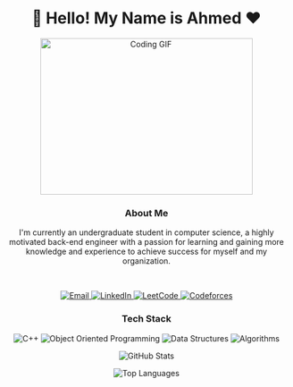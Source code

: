 <h1 align="center">🚀 Hello! My Name is Ahmed ♥</h1>

<p align="center">
  <img src="https://media.giphy.com/media/26BRv0ThflsHCp0B6/giphy.gif" alt="Coding GIF" width="380" height="280">
</p>

<h3 align="center">About Me</h3>
<p align="center">I'm currently an undergraduate student in computer science, a highly motivated back-end engineer with a passion for learning and gaining more knowledge and experience to achieve success for myself and my organization.</p>

<br/>

<p align="center">
  <a href="mailto:at744245@gmail.com">
    <img alt="Email" src="https://img.shields.io/badge/Email-D14836?style=flat-square&logo=gmail&logoColor=white" />
  </a>
  <a href="https://www.linkedin.com/in/ahmed-tarek-a3063019b">
    <img alt="LinkedIn" src="https://img.shields.io/badge/LinkedIn-0077B5?style=flat-square&logo=linkedin&logoColor=white" />
  </a>
  <a href="https://leetcode.com/at744245/">
    <img alt="LeetCode" src="https://img.shields.io/badge/LeetCode-FFA116?style=flat-square&logo=leetcode&logoColor=white" />
  </a>
  <a href="https://codeforces.com/profile/midoxmax">
    <img alt="Codeforces" src="https://img.shields.io/badge/Codeforces-1F8ACB?style=flat-square&logo=codeforces&logoColor=white" />
  </a>
</p>

<h3 align="center">Tech Stack</h3>

<p align="center">
  <img alt="C++" src="https://img.shields.io/badge/C++-00599C?style=flat-square&logo=c%2B%2B&logoColor=white" />
  <img alt="Object Oriented Programming" src="https://img.shields.io/badge/Object%20Oriented%20Programming-EE4C2C?style=flat-square&logo=c%2B%2B&logoColor=white" />
  <img alt="Data Structures" src="https://img.shields.io/badge/Data%20Structures-FF6B6B?style=flat-square&logo=treehouse&logoColor=white" />
  <img alt="Algorithms" src="https://img.shields.io/badge/Algorithms-0081CB?style=flat-square&logo=code&logoColor=white" />
</p>

<p align="center">
  <img src="https://github-readme-stats.vercel.app/api?username=ahmedtarek2137&show_icons=true&theme=algolia" alt="GitHub Stats" />
</p>

<p align="center">
  <img src="https://github-readme-stats.vercel.app/api/top-langs/?username=ahmedtarek2137&layout=compact&theme=algolia" alt="Top Languages" />
</p>

<p align="center">
  <img src="https://github.com/Govindv7555/Govindv7555/blob/main/49e76e0596857673c5c80c85b84394c1.gif" alt="Working GIF" width="500" height="320
